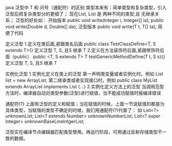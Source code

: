 java 泛型中 T 和 问号（通配符）的区别
类型本来有：简单类型和复杂类型，引入泛型后把复杂类型分的更细了；
    现在List, List 是 两种不同的类型;且 无继承关系；
    泛型的好处如：
    开始版本
	    public void write(Integer i, Integer[] ia);
    	public void write(Double  d, Double[] da);
    泛型版本
	    public <T> void write(T t, T[] ta);
    简便了代码

定义泛型
	1.定义在类后面,紧跟类名后面
        public class TestClassDefine<T, S extends T>{}
        定义泛型 T, S, 且S 继承 T
    2.定义在方法装饰符后面,紧跟修饰符后面（public）
        public <T, S extends T> T testGenericMethodDefine(T t, S s){}
        定义泛型 T, S, 且S 继承 T

实例化泛型
	1.实例化定义在类上的泛型
	    第一声明类变量或者实例化时。例如
        List<String> list = new ArrayList<String>;
		第二继承类或者实现接口时。例如
    	public class MyList<E> extends ArrayList<E> implements List<E> {...} 
    2.实例化定义方法上的泛型
    	当调用范型方法时，编译器自动对类型参数(泛型)进行赋值，当不能成功赋值时报编译错误

通配符(?)
    上面有泛型的定义和赋值；当在赋值的时候，上面一节说赋值的都是为具体类型，当赋值的类型不确定的时候，我们用通配符(?)代替了：
    如
     List<?> unknownList;
     List<? extends Number> unknownNumberList;
     List<? super Integer> unknownBaseLineIntgerList; 



泛型实在编译节点编辑器匹配类型使用。再运行阶段，可用通过反射存储类型不一致的数据。